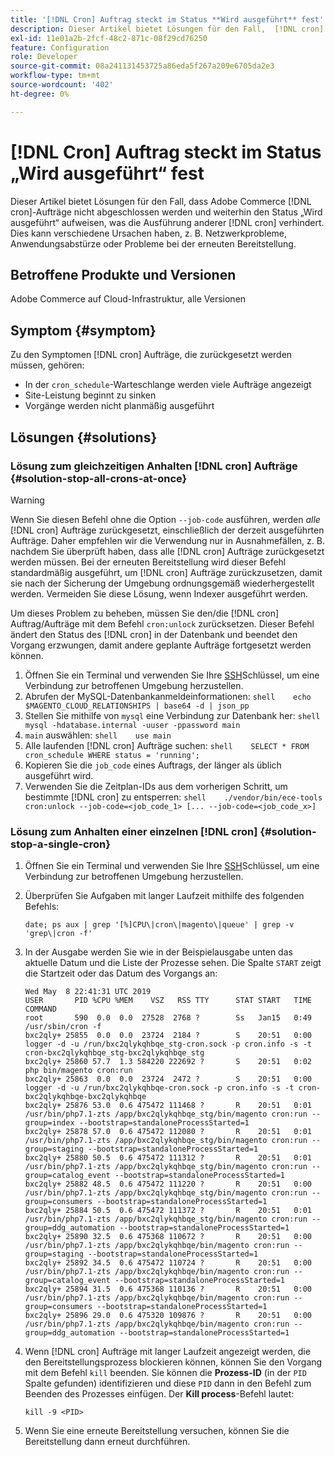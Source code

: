 ```yaml
---
title: '[!DNL Cron] Auftrag steckt im Status **Wird ausgeführt** fest'
description: Dieser Artikel bietet Lösungen für den Fall,  [!DNL cron]  Adobe Commerce-Aufträge die Ausführung nicht abschließen und in einem „laufenden“ Status verbleiben, der die Ausführung  [!DNL cron]  anderen Aufträge verhindert. Dies kann verschiedene Ursachen haben, z. B. Netzwerkprobleme, Anwendungsabstürze oder Probleme bei der erneuten Bereitstellung.
exl-id: 11e01a2b-2fcf-48c2-871c-08f29cd76250
feature: Configuration
role: Developer
source-git-commit: 08a241131453725a86eda5f267a209e6705da2e3
workflow-type: tm+mt
source-wordcount: '402'
ht-degree: 0%

---
```


# [!DNL Cron] Auftrag steckt im Status „Wird ausgeführt“ fest

Dieser Artikel bietet Lösungen für den Fall, dass Adobe Commerce [!DNL cron]-Aufträge nicht abgeschlossen werden und weiterhin den Status „Wird ausgeführt“ aufweisen, was die Ausführung anderer [!DNL cron] verhindert. Dies kann verschiedene Ursachen haben, z. B. Netzwerkprobleme, Anwendungsabstürze oder Probleme bei der erneuten Bereitstellung.

## Betroffene Produkte und Versionen

Adobe Commerce auf Cloud-Infrastruktur, alle Versionen

## Symptom {#symptom}

Zu den Symptomen [!DNL cron] Aufträge, die zurückgesetzt werden müssen, gehören:

* In der `cron_schedule`-Warteschlange werden viele Aufträge angezeigt
* Site-Leistung beginnt zu sinken
* Vorgänge werden nicht planmäßig ausgeführt

## Lösungen {#solutions}

### Lösung zum gleichzeitigen Anhalten [!DNL cron] Aufträge {#solution-stop-all-crons-at-once}

>[!WARNING]
>
>Wenn Sie diesen Befehl ohne die Option `--job-code` ausführen, werden *alle* [!DNL cron] Aufträge zurückgesetzt, einschließlich der derzeit ausgeführten Aufträge. Daher empfehlen wir die Verwendung nur in Ausnahmefällen, z. B. nachdem Sie überprüft haben, dass alle [!DNL cron] Aufträge zurückgesetzt werden müssen. Bei der erneuten Bereitstellung wird dieser Befehl standardmäßig ausgeführt, um [!DNL cron] Aufträge zurückzusetzen, damit sie nach der Sicherung der Umgebung ordnungsgemäß wiederhergestellt werden. Vermeiden Sie diese Lösung, wenn Indexer ausgeführt werden.

Um dieses Problem zu beheben, müssen Sie den/die [!DNL cron] Auftrag/Aufträge mit dem Befehl `cron:unlock` zurücksetzen. Dieser Befehl ändert den Status des [!DNL cron] in der Datenbank und beendet den Vorgang erzwungen, damit andere geplante Aufträge fortgesetzt werden können.

1. Öffnen Sie ein Terminal und verwenden Sie Ihre [SSH](https://experienceleague.adobe.com/en/docs/commerce-cloud-service/user-guide/develop/secure-connections)Schlüssel, um eine Verbindung zur betroffenen Umgebung herzustellen.
1. Abrufen der MySQL-Datenbankanmeldeinformationen:    ```shell    echo $MAGENTO_CLOUD_RELATIONSHIPS | base64 -d | json_pp    ```
1. Stellen Sie mithilfe von `mysql` eine Verbindung zur Datenbank her:    ```shell    mysql -hdatabase.internal -uuser -ppassword main    ```
1. `main` auswählen:    ```shell    use main    ```
1. Alle laufenden [!DNL cron] Aufträge suchen:    ```shell    SELECT * FROM cron_schedule WHERE status = 'running';    ```
1. Kopieren Sie die `job_code` eines Auftrags, der länger als üblich ausgeführt wird.
1. Verwenden Sie die Zeitplan-IDs aus dem vorherigen Schritt, um bestimmte [!DNL cron] zu entsperren:    ```shell    ./vendor/bin/ece-tools cron:unlock --job-code=<job_code_1> [... --job-code=<job_code_x>]    ```

### Lösung zum Anhalten einer einzelnen [!DNL cron] {#solution-stop-a-single-cron}

1. Öffnen Sie ein Terminal und verwenden Sie Ihre [SSH](https://experienceleague.adobe.com/en/docs/commerce-cloud-service/user-guide/develop/secure-connections)Schlüssel, um eine Verbindung zur betroffenen Umgebung herzustellen.
1. Überprüfen Sie Aufgaben mit langer Laufzeit mithilfe des folgenden Befehls:

   ```date; ps aux | grep '[%]CPU\|cron\|magento\|queue' | grep -v 'grep\|cron -f'```

1. In der Ausgabe werden Sie wie in der Beispielausgabe unten das aktuelle Datum und die Liste der Prozesse sehen. Die Spalte `START` zeigt die Startzeit oder das Datum des Vorgangs an:

   ```
   Wed May  8 22:41:31 UTC 2019
   USER       PID %CPU %MEM    VSZ   RSS TTY      STAT START   TIME COMMAND
   root       590  0.0  0.0  27528  2768 ?        Ss   Jan15   0:49 /usr/sbin/cron -f
   bxc2qly+ 25855  0.0  0.0  23724  2184 ?        S    20:51   0:00 logger -d -u /run/bxc2qlykqhbqe_stg-cron.sock -p cron.info -s -t cron-bxc2qlykqhbqe_stg-bxc2qlykqhbqe_stg
   bxc2qly+ 25860 57.7  1.3 584220 222692 ?       S    20:51   0:02 php bin/magento cron:run
   bxc2qly+ 25863  0.0  0.0  23724  2472 ?        S    20:51   0:00 logger -d -u /run/bxc2qlykqhbqe-cron.sock -p cron.info -s -t cron-bxc2qlykqhbqe-bxc2qlykqhbqe
   bxc2qly+ 25876 53.0  0.6 475472 111468 ?       R    20:51   0:01 /usr/bin/php7.1-zts /app/bxc2qlykqhbqe_stg/bin/magento cron:run --group=index --bootstrap=standaloneProcessStarted=1
   bxc2qly+ 25878 57.0  0.6 475472 112080 ?       R    20:51   0:01 /usr/bin/php7.1-zts /app/bxc2qlykqhbqe_stg/bin/magento cron:run --group=staging --bootstrap=standaloneProcessStarted=1
   bxc2qly+ 25880 50.5  0.6 475472 111312 ?       R    20:51   0:01 /usr/bin/php7.1-zts /app/bxc2qlykqhbqe_stg/bin/magento cron:run --group=catalog_event --bootstrap=standaloneProcessStarted=1
   bxc2qly+ 25882 48.5  0.6 475472 111220 ?       R    20:51   0:00 /usr/bin/php7.1-zts /app/bxc2qlykqhbqe_stg/bin/magento cron:run --group=consumers --bootstrap=standaloneProcessStarted=1
   bxc2qly+ 25884 50.5  0.6 475472 111372 ?       R    20:51   0:01 /usr/bin/php7.1-zts /app/bxc2qlykqhbqe_stg/bin/magento cron:run --group=ddg_automation --bootstrap=standaloneProcessStarted=1
   bxc2qly+ 25890 32.5  0.6 475368 110672 ?       R    20:51   0:00 /usr/bin/php7.1-zts /app/bxc2qlykqhbqe/bin/magento cron:run --group=staging --bootstrap=standaloneProcessStarted=1
   bxc2qly+ 25892 34.5  0.6 475472 110724 ?       R    20:51   0:00 /usr/bin/php7.1-zts /app/bxc2qlykqhbqe/bin/magento cron:run --group=catalog_event --bootstrap=standaloneProcessStarted=1
   bxc2qly+ 25894 31.5  0.6 475368 110136 ?       R    20:51   0:00 /usr/bin/php7.1-zts /app/bxc2qlykqhbqe/bin/magento cron:run --group=consumers --bootstrap=standaloneProcessStarted=1
   bxc2qly+ 25896 29.0  0.6 475320 109876 ?       R    20:51   0:00 /usr/bin/php7.1-zts /app/bxc2qlykqhbqe/bin/magento cron:run --group=ddg_automation --bootstrap=standaloneProcessStarted=1
   ```

1. Wenn [!DNL cron] Aufträge mit langer Laufzeit angezeigt werden, die den Bereitstellungsprozess blockieren können, können Sie den Vorgang mit dem Befehl `kill` beenden. Sie können die **Prozess-ID** (in der `PID` Spalte gefunden) identifizieren und diese `PID` dann in den Befehl zum Beenden des Prozesses einfügen.
Der **Kill process**-Befehl lautet:

   ```kill -9 <PID>```

1. Wenn Sie eine erneute Bereitstellung versuchen, können Sie die Bereitstellung dann erneut durchführen.

